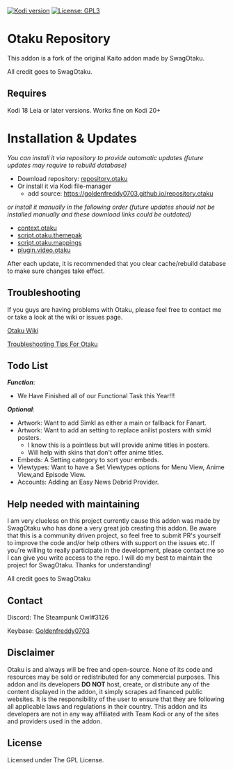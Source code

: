 [![Kodi version](https://img.shields.io/badge/kodi%20versions18/19/20/21-blue)](https://kodi.tv/)
[![License: GPL3](https://img.shields.io/badge/License-GPL3-yellow.svg)](https://opensource.org/licenses/GPL-3.0)

# Otaku Repository

This addon is a fork of the original Kaito addon made by SwagOtaku.

All credit goes to SwagOtaku.

## Requires

Kodi 18 Leia or later versions.
Works fine on Kodi 20+

# Installation & Updates

_You can install it via repository to provide automatic updates (future updates may require to rebuild database)_

- Download repository: [repository.otaku](https://github.com/Goldenfreddy0703/repository.otaku/blob/master/repository.otaku-1.0.zip?raw=true)
- Or install it via Kodi file-manager
  - add source: <https://goldenfreddy0703.github.io/repository.otaku>

_or install it manually in the following order (future updates should not be installed manually and these download links could be outdated)_

- [context.otaku](https://github.com/Goldenfreddy0703/repository.otaku/raw/master/repo/zips/context.otaku/context.otaku-0.0.12.zip)
- [script.otaku.themepak](https://github.com/Goldenfreddy0703/repository.otaku/raw/master/repo/zips/script.otaku.themepak/script.otaku.themepak-0.0.11.zip)
- [script.otaku.mappings](https://github.com/Goldenfreddy0703/repository.otaku/raw/master/repo/zips/script.otaku.mappings/script.otaku.mappings-23.10.zip)
- [plugin.video.otaku](https://github.com/Goldenfreddy0703/repository.otaku/raw/master/repo/zips/plugin.video.otaku/plugin.video.otaku-0.4.31.zip)

After each update, it is recommended that you clear cache/rebuild database to make sure changes take effect.

## Troubleshooting

If you guys are having problems with Otaku, please feel free to contact me or take a look at the wiki or issues page.

[Otaku Wiki](https://github.com/Goldenfreddy0703/Otaku/wiki)

[Troubleshooting Tips For Otaku](https://github.com/Goldenfreddy0703/Otaku/issues/15)

## Todo List

**_Function_**:
- We Have Finished all of our Functional Task this Year!!!

**_Optional_**: 
- Artwork: Want to add Simkl as either a main or fallback for Fanart.
- Artwork: Want to add an setting to replace anilist posters with simkl posters.
	- I know this is a pointless but will provide anime titles in posters.
	- Will help with skins that don't offer anime titles.
- Embeds: A Setting category to sort your embeds.
- Viewtypes: Want to have a Set Viewtypes options for Menu View, Anime View,and Episode View.
- Accounts: Adding an Easy News Debrid Provider.

## Help needed with maintaining

I am very clueless on this project currently cause this addon was made by SwagOtaku who has done a very great job creating this addon. Be aware that this is a community driven project, so feel free to submit PR's yourself to improve the code and/or help others with support on the issues etc. If you're willing to really participate in the development, please contact me so I can give you write access to the repo. I will do my best to maintain the project for SwagOtaku. Thanks for understanding!

All credit goes to SwagOtaku

## Contact

Discord: The Steampunk Owl#3126

Keybase: [Goldenfreddy0703](https://keybase.io/goldenfreddy0703)

## Disclaimer 

Otaku is and always will be free and open-source. None of its code and resources may be sold or redistributed for any commercial purposes. This addon and its developers **DO NOT** host, create, or distribute any of the content displayed in the addon, it simply scrapes ad financed public websites. It is the responsibility of the user to ensure that they are following all applicable laws and regulations in their country. This addon and its developers are not in any way affiliated with Team Kodi or any of the sites and providers used in the addon.

## License

Licensed under The GPL License.
